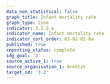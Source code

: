 ```yaml
---
data_non_statistical: false
graph_title: Infant mortality rate
graph_type: line
indicator: 3.2.2.a
indicator_name: Infant mortality rate
indicator_sort_order: 03-02-02-0a
published: true
reporting_status: complete
sdg_goal: '3'
source_active_1: true
source_organisation_1: Armstat
target_id: '3.2'
---
```

